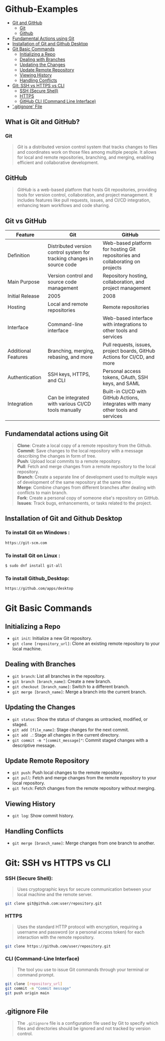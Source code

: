# Github-Examples

- [Git and GitHub](#what-is-git-and-github)
  - [Git](#git)
  - [Github](#github)
- [Fundamental Actions using Git](#fundamental-actions-using-git)
- [Installation of Git and Github Desktop](#installation-of-git-and-github-desktop)
- [Git Basic Commands](#git-basic-commands)
  - [Initializing a Repo](#initializing-a-repo)
  - [Dealing with Branches](#dealing-with-branches)
  - [Updating the Changes](#updating-the-changes)
  - [Update Remote Repository](#update-remote-repository)
  - [Viewing History](#viewing-history)
  - [Handling Conflicts](#handling-conflicts)
- [Git: SSH vs HTTPS vs CLI](#git-ssh-vs-https-vs-cli)
  - [SSH (Secure Shell)](#ssh-secure-shell)
  - [HTTPS](#https)
  - [ GitHub CLI (Command Line Interface)](#cli-command-line-interface)
- ['.gitignore' File](#gitignore-file)

## What is Git and GitHub?

### **Git**

> _Git_ is a distributed version control system that tracks changes to files and coordinates work on those files among multiple people. It allows for local and remote repositories, branching, and merging, enabling efficient and collaborative development.

## **GitHub**

> _GitHub_ is a web-based platform that hosts Git repositories, providing tools for version control, collaboration, and project management. It includes features like pull requests, issues, and CI/CD integration, enhancing team workflows and code sharing.

## Git vs GitHub

| Feature             | Git                                                                    | GitHub                                                                            |
| ------------------- | ---------------------------------------------------------------------- | --------------------------------------------------------------------------------- |
| Definition          | Distributed version control system for tracking changes in source code | Web-based platform for hosting Git repositories and collaborating on projects     |
| Main Purpose        | Version control and source code management                             | Repository hosting, collaboration, and project management                         |
| Initial Release     | 2005                                                                   | 2008                                                                              |
| Hosting             | Local and remote repositories                                          | Remote repositories                                                               |
| Interface           | Command-line interface                                                 | Web-based interface with integrations to other tools and services                 |
| Additional Features | Branching, merging, rebasing, and more                                 | Pull requests, issues, project boards, GitHub Actions for CI/CD, and more         |
| Authentication      | SSH keys, HTTPS, and CLI                                               | Personal access tokens, OAuth, SSH keys, and SAML                                 |
| Integration         | Can be integrated with various CI/CD tools manually                    | Built-in CI/CD with GitHub Actions, integrates with many other tools and services |

## Fundamendatal actions using Git

> <strong>Clone</strong>: Create a local copy of a remote repository from the Github.<br> <strong>Commit</strong>: Save changes to the local repository with a message describing the changes in form of tree.<br> <strong>Push</strong>: Upload local commits to a remote repository.<br> <strong>Pull</strong>: Fetch and merge changes from a remote repository to the local repository.<br> <strong>Branch</strong>: Create a separate line of development used to mulitple ways of development of the same repository at the same time .<br> <strong>Merge</strong>: Combine changes from different branches after dealing with conflicts to main branch.<br> <strong>Fork</strong>: Create a personal copy of someone else's repository on GitHub.<br><strong>Issues</strong>: Track bugs, enhancements, or tasks related to the project.<br>

## Installation of Git and Github Desktop

### To install Git on **Windows** :

```sh
https://git-scm.com
```

### To install Git on **Linux** :

```sh
$ sudo dnf install git-all
```

### To install **Github_Desktop**:

```sh
https://github.com/apps/desktop
```

# Git Basic Commands

## Initializing a Repo

- `git init`: Initialize a new Git repository.
- `git clone [repository_url]`: Clone an existing remote repository to your local machine.

## Dealing with Branches

- `git branch`: List all branches in the repository.
- `git branch [branch_name]`: Create a new branch.
- `git checkout [branch_name]`: Switch to a different branch.
- `git merge [branch_name]`: Merge a branch into the current branch.

## Updating the Changes

- `git status`: Show the status of changes as untracked, modified, or staged.
- `git add [file_name]`: Stage changes for the next commit.
- `git add .`: Stage all changes in the current directory.
- `git commit -m "[commit_message]"`: Commit staged changes with a descriptive message.

## Update Remote Repository

- `git push`: Push local changes to the remote repository.
- `git pull`: Fetch and merge changes from the remote repository to your local repository.
- `git fetch`: Fetch changes from the remote repository without merging.

## Viewing History

- `git log`: Show commit history.

## Handling Conflicts

- `git merge [branch_name]`: Merge changes from one branch to another.

##

# Git: SSH vs HTTPS vs CLI

### SSH (Secure Shell):

> Uses cryptographic keys for secure communication between your local machine and the remote server.

```sh
git clone git@github.com:user/repository.git
```

### HTTPS

> Uses the standard HTTP protocol with encryption, requiring a username and password (or a personal access token) for each interaction with the remote repository.

```sh
git clone https://github.com/user/repository.git
```

### CLI (Command-Line Interface)

> The tool you use to issue Git commands through your terminal or command prompt.

```sh
git clone [repository_url]
git commit -m "Commit message"
git push origin main
```

#

## **.gitignore** File

> The `.gitignore` file is a configuration file used by Git to specify which files and directories should be ignored and not tracked by version control.
